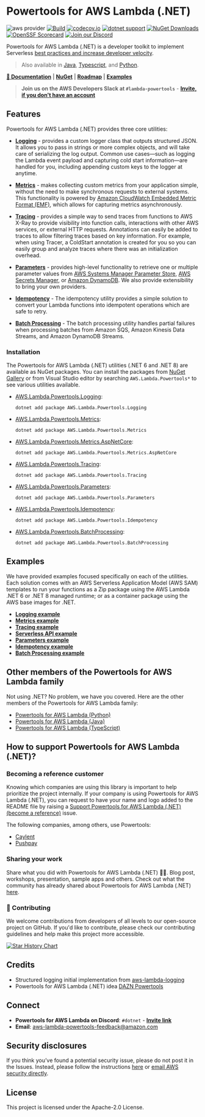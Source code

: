 # Powertools for AWS Lambda (.NET)

![aws provider](https://img.shields.io/badge/provider-AWS-orange?logo=amazon-aws&color=ff9900)
[![Build](https://github.com/aws-powertools/powertools-lambda-dotnet/actions/workflows/build.yml/badge.svg?branch=develop)](https://github.com/aws-powertools/powertools-lambda-dotnet/actions/workflows/build.yml)
[![codecov.io](https://codecov.io/github/aws-powertools/powertools-lambda-dotnet/branch/develop/graphs/badge.svg)](https://app.codecov.io/gh/aws-powertools/powertools-lambda-dotnet)
[![dotnet support](https://img.shields.io/static/v1?label=dotnet&message=%20NET6.0|NET8.0&color=blue?style=flat-square&logo=dotnet)](https://dotnet.microsoft.com/en-us/download/dotnet/6.0)
[![NuGet Downloads](https://img.shields.io/nuget/dt/AWS.Lambda.Powertools.Logging.svg)](https://www.nuget.org/packages?q=AWS.Lambda.Powertools) [![OpenSSF Scorecard](https://api.securityscorecards.dev/projects/github.com/aws-powertools/powertools-lambda-dotnet/badge)](https://scorecard.dev/viewer/?uri=github.com/aws-powertools/powertools-lambda-dotnet)
[![Join our Discord](https://dcbadge.vercel.app/api/server/B8zZKbbyET?style=flat-square)](https://discord.gg/B8zZKbbyET)

Powertools for AWS Lambda (.NET) is a developer toolkit to implement Serverless [best practices and increase developer velocity](https://docs.powertools.aws.dev/lambda-dotnet/#features).

> Also available in [Java](https://github.com/aws-powertools/powertools-lambda-java), [Typescript](https://github.com/aws-powertools/powertools-lambda-typescript), and [Python](https://github.com/aws-powertools/powertools-lambda-python).

**[📜 Documentation](https://docs.powertools.aws.dev/lambda-dotnet/)** | **[NuGet](https://www.nuget.org/packages?q=AWS.Lambda.Powertools)** | **[Roadmap](https://github.com/orgs/aws-powertools/projects/6)** | **[Examples](#examples)**

> **Join us on the AWS Developers Slack at `#lambda-powertools`** - **[Invite, if you don't have an account](https://join.slack.com/t/awsdevelopers/shared_invite/zt-gu30gquv-EhwIYq3kHhhysaZ2aIX7ew)**

## Features

Powertools for AWS Lambda (.NET) provides three core utilities:

* **[Logging](https://docs.powertools.aws.dev/lambda/dotnet/core/logging/)** - provides a custom logger class that outputs structured JSON. It allows you to pass in strings or more complex objects, and will take care of serializing the log output. Common use cases—such as logging the Lambda event payload and capturing cold start information—are handled for you, including appending custom keys to the logger at anytime.

* **[Metrics](https://docs.powertools.aws.dev/lambda/dotnet/core/metrics/)** - makes collecting custom metrics from your application simple, without the need to make synchronous requests to external systems. This functionality is powered by [Amazon CloudWatch Embedded Metric Format (EMF)](https://docs.aws.amazon.com/AmazonCloudWatch/latest/monitoring/CloudWatch_Embedded_Metric_Format.html), which allows for capturing metrics asynchronously.

* **[Tracing](https://docs.powertools.aws.dev/lambda/dotnet/core/tracing/)** - provides a simple way to send traces from functions to AWS X-Ray to provide visibility into function calls, interactions with other AWS services, or external HTTP requests. Annotations can easily be added to traces to allow filtering traces based on key information. For example, when using Tracer, a ColdStart annotation is created for you so you can easily group and analyze traces where there was an initialization overhead.

* **[Parameters](https://docs.powertools.aws.dev/lambda/dotnet/utilities/parameters/)** - provides high-level functionality to retrieve one or multiple parameter values from [AWS Systems Manager Parameter Store](https://docs.aws.amazon.com/systems-manager/latest/userguide/systems-manager-parameter-store.html), [AWS Secrets Manager](https://aws.amazon.com/secrets-manager/), or [Amazon DynamoDB](https://aws.amazon.com/dynamodb/). We also provide extensibility to bring your own providers.

* **[Idempotency](https://docs.powertools.aws.dev/lambda/dotnet/utilities/idempotency/)** - The idempotency utility provides a simple solution to convert your Lambda functions into idempotent operations which are safe to retry.

* **[Batch Processing](https://docs.powertools.aws.dev/lambda/dotnet/utilities/batch-processing/)** - The batch processing utility handles partial failures when processing batches from Amazon SQS, Amazon Kinesis Data Streams, and Amazon DynamoDB Streams.

### Installation

The Powertools for AWS Lambda (.NET) utilities (.NET 6 and .NET 8) are available as NuGet packages. You can install the packages from [NuGet Gallery](https://www.nuget.org/packages?q=AWS+Lambda+Powertools*) or from Visual Studio editor by searching `AWS.Lambda.Powertools*` to see various utilities available.

* [AWS.Lambda.Powertools.Logging](https://www.nuget.org/packages/AWS.Lambda.Powertools.Logging):

    `dotnet add package AWS.Lambda.Powertools.Logging`

* [AWS.Lambda.Powertools.Metrics](https://www.nuget.org/packages/AWS.Lambda.Powertools.Metrics):

    `dotnet add package AWS.Lambda.Powertools.Metrics`

* [AWS.Lambda.Powertools.Metrics.AspNetCore](https://www.nuget.org/packages/AWS.Lambda.Powertools.Metrics.AspNetCore):

    `dotnet add package AWS.Lambda.Powertools.Metrics.AspNetCore`

* [AWS.Lambda.Powertools.Tracing](https://www.nuget.org/packages/AWS.Lambda.Powertools.Tracing):

    `dotnet add package AWS.Lambda.Powertools.Tracing`

* [AWS.Lambda.Powertools.Parameters](https://www.nuget.org/packages/AWS.Lambda.Powertools.Parameters):

    `dotnet add package AWS.Lambda.Powertools.Parameters`

* [AWS.Lambda.Powertools.Idempotency](https://www.nuget.org/packages/AWS.Lambda.Powertools.Idempotency):

    `dotnet add package AWS.Lambda.Powertools.Idempotency`

* [AWS.Lambda.Powertools.BatchProcessing](https://www.nuget.org/packages/AWS.Lambda.Powertools.BatchProcessing):

    `dotnet add package AWS.Lambda.Powertools.BatchProcessing`

## Examples

We have provided examples focused specifically on each of the utilities. Each solution comes with an AWS Serverless Application Model (AWS SAM) templates to run your functions as a Zip package using the AWS Lambda .NET 6 or .NET 8 managed runtime; or as a container package using the AWS base images for .NET.

* **[Logging example](examples/Logging/)**
* **[Metrics example](examples/Metrics/)**
* **[Tracing example](examples/Tracing/)**
* **[Serverless API example](examples/ServerlessApi/)**
* **[Parameters example](examples/Parameters/)**
* **[Idempotency example](examples/Idempotency)**
* **[Batch Processing example](examples/BatchProcessing)**

## Other members of the Powertools for AWS Lambda family

Not using .NET? No problem, we have you covered. Here are the other members of the Powertools for AWS Lambda family:

* [Powertools for AWS Lambda (Python)](https://github.com/aws-powertools/powertools-lambda-python)
* [Powertools for AWS Lambda (Java)](https://github.com/aws-powertools/powertools-lambda-java)
* [Powertools for AWS Lambda (TypeScript)](https://github.com/aws-powertools/powertools-lambda-typescript)

## How to support Powertools for AWS Lambda (.NET)?

### Becoming a reference customer

Knowing which companies are using this library is important to help prioritize the project internally. If your company is using Powertools for AWS Lambda (.NET), you can request to have your name and logo added to the README file by raising a [Support Powertools for AWS Lambda (.NET) (become a reference)](https://github.com/aws-powertools/powertools-lambda-dotnet/issues/new?assignees=&labels=customer-reference&template=support_powertools.yml&title=%5BSupport+Lambda+Powertools%5D%3A+%3Cyour+organization+name%3E) issue.

The following companies, among others, use Powertools:

* [Caylent](https://caylent.com/)
* [Pushpay](https://pushpay.com/)

### Sharing your work

Share what you did with Powertools for AWS Lambda (.NET) 💞💞. Blog post, workshops, presentation, sample apps and others. Check out what the community has already shared about Powertools for AWS Lambda (.NET) [here](https://docs.powertools.aws.dev/lambda/dotnet/we_made_this/).

### 👋 Contributing

We welcome contributions from developers of all levels to our open-source project on GitHub. If you'd like to contribute, please check our contributing guidelines and help make this project more accessible.

[![Star History Chart](https://api.star-history.com/svg?repos=aws-powertools/powertools-lambda-dotnet&type=Date)](https://star-history.com/#aws-powertools/powertools-lambda-dotnet&Date)

## Credits

* Structured logging initial implementation from [aws-lambda-logging](https://gitlab.com/hadrien/aws_lambda_logging)
* Powertools for AWS Lambda (.NET) idea [DAZN Powertools](https://github.com/getndazn/dazn-lambda-powertools/)

## Connect

* **Powertools for AWS Lambda on Discord**: `#dotnet` - **[Invite link](https://discord.gg/B8zZKbbyET)**
* **Email**: <aws-lambda-powertools-feedback@amazon.com>

## Security disclosures

If you think you’ve found a potential security issue, please do not post it in the Issues.  Instead, please follow the instructions [here](https://aws.amazon.com/security/vulnerability-reporting/) or [email AWS security directly](mailto:aws-security@amazon.com).

## License

This project is licensed under the Apache-2.0 License.

